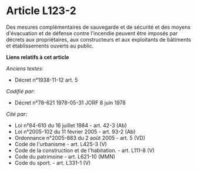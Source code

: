 # Article L123-2

Des mesures complémentaires de sauvegarde et de sécurité et des moyens d'évacuation et de défense contre l'incendie peuvent
être imposés par décrets aux propriétaires, aux constructeurs et aux exploitants de bâtiments et établissements ouverts au
public.

**Liens relatifs à cet article**

_Anciens textes_:

  - Décret n°1938-11-12 art. 5

_Codifié par_:

  - Décret n°78-621 1978-05-31 JORF 8 juin 1978

_Cité par_:

  - Loi n°84-610 du 16 juillet 1984 - art. 42-3 (Ab)
  - Loi n°2005-102 du 11 février 2005 - art. 93-2 (Ab)
  - Ordonnance n°2005-883 du 2 août 2005 - art. 5 (VD)
  - Code de l'urbanisme - art. L425-3 (V)
  - Code de la construction et de l'habitation. - art. L111-8 (V)
  - Code du patrimoine - art. L621-10 (MMN)
  - Code du sport. - art. L331-1 (V)
